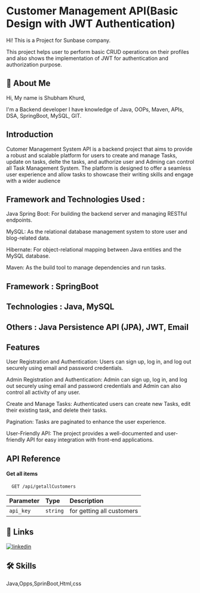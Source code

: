 
# Customer Management API(Basic Design with JWT Authentication)

Hi! This is a Project for Sunbase company.

This project helps user to perform basic CRUD operations on their profiles and also shows the implementation of JWT for authentication and authorization purpose.
## 🚀 About Me
Hi, My name is Shubham Khurd,

I'm a Backend developer I have knowledge of Java, OOPs, Maven, APIs, DSA, SpringBoot, MySQL, GIT.


## Introduction
Cutomer Management System API is a backend project that aims to provide a robust and scalable platform for users to create and manage Tasks, update on tasks, delte the tasks, and authorize user and Adming can control all Task Management System. The platform is designed to offer a seamless user experience and allow tasks to showcase their writing skills and engage with a wider audience
## Framework and Technologies Used :
Java Spring Boot: For building the backend server and managing RESTful endpoints.

MySQL: As the relational database management system to store user and blog-related data.

Hibernate: For object-relational mapping between Java entities and the MySQL database.

Maven: As the build tool to manage dependencies and run tasks.
## Framework : SpringBoot
##  Technologies : Java, MySQL 
## Others : Java Persistence API (JPA), JWT, Email
## Features

User Registration and Authentication: Users can sign up, log in, and log out securely using email and password credentials.

Admin Registration and Authentication: Admin can sign up, log in, and log out securely using email and password credentials and Admin can also control all activity of any user.

Create and Manage Tasks: Authenticated users can create new Tasks, edit their existing task, and delete their tasks.

Pagination: Tasks are paginated to enhance the user experience.

User-Friendly API: The project provides a well-documented and user-friendly API for easy integration with front-end applications.









## API Reference

#### Get all items

```http
  GET /api/getallCustomers
```

| Parameter | Type     | Description                |
| :-------- | :------- | :------------------------- |
| `api_key` | `string` |  for getting all customers  |






## 🔗 Links

[![linkedin](https://img.shields.io/badge/linkedin-0A66C2?style=for-the-badge&logo=linkedin&logoColor=white)](https://www.linkedin.com/in/shubhamkhurd/)





## 🛠 Skills
Java,Opps,SprinBoot,Html,css
